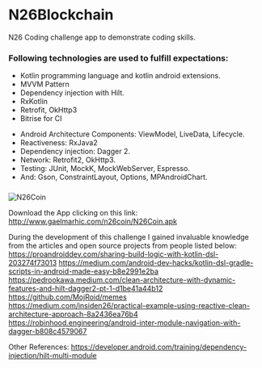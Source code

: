 # N26Blockchain
N26 Coding challenge app to demonstrate coding skills.



### Following technologies are used to fulfill expectations:
- Kotlin programming language and kotlin android extensions.
- MVVM Pattern
- Dependency injection with Hilt.
- RxKotlin
- Retrofit, OkHttp3
- Bitrise for CI
* Android Architecture Components: ViewModel, LiveData, Lifecycle.
* Reactiveness: RxJava2
* Dependency injection: Dagger 2.
* Network: Retrofit2, OkHttp3.
* Testing: JUnit, MockK, MockWebServer, Espresso.
* And: Gson, ConstraintLayout, Options, MPAndroidChart.

###
![N26Coin](https://user-images.githubusercontent.com/16627604/57197241-54681c80-6f65-11e9-8b9d-3046b845a322.png)

Download the App clicking on this link: http://www.gaelmarhic.com/n26coin/N26Coin.apk

During the development of this challenge I gained invaluable knowledge from the articles and open source projects from people listed below:
https://proandroiddev.com/sharing-build-logic-with-kotlin-dsl-203274f73013
https://medium.com/android-dev-hacks/kotlin-dsl-gradle-scripts-in-android-made-easy-b8e2991e2ba
https://pedrookawa.medium.com/clean-architecture-with-dynamic-features-and-hilt-dagger2-pt-1-d1be41a44b12
https://github.com/MojRoid/memes
https://medium.com/insiden26/practical-example-using-reactive-clean-architecture-approach-8a2436ea76b4
https://robinhood.engineering/android-inter-module-navigation-with-dagger-b808c4579067

Other References:
https://developer.android.com/training/dependency-injection/hilt-multi-module